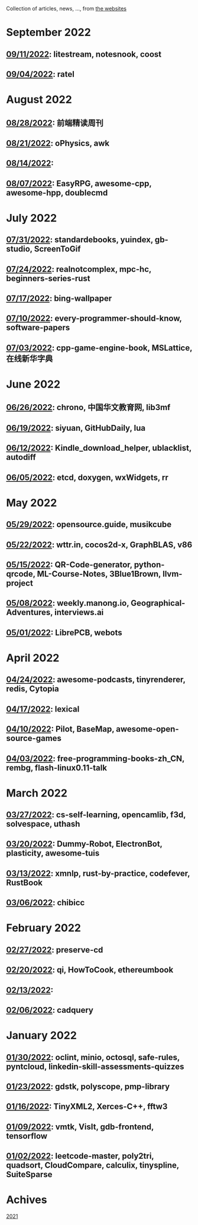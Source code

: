 Collection of articles, news, ..., from [the websites](sources.md)

# September 2022
## [09/11/2022](2022/0911.md): litestream, notesnook, coost
## [09/04/2022](2022/0904.md): ratel

# August 2022
## [08/28/2022](2022/0828.md): 前端精读周刊
## [08/21/2022](2022/0821.md): oPhysics, awk
## [08/14/2022](2022/0814.md):
## [08/07/2022](2022/0807.md): EasyRPG, awesome-cpp, awesome-hpp, doublecmd

# July 2022
## [07/31/2022](2022/0731.md): standardebooks, yuindex, gb-studio, ScreenToGif
## [07/24/2022](2022/0724.md): realnotcomplex, mpc-hc, beginners-series-rust
## [07/17/2022](2022/0717.md): bing-wallpaper
## [07/10/2022](2022/0710.md): every-programmer-should-know, software-papers
## [07/03/2022](2022/0703.md): cpp-game-engine-book, MSLattice, 在线新华字典

# June 2022
## [06/26/2022](2022/0626.md): chrono, 中国华文教育网, lib3mf
## [06/19/2022](2022/0619.md): siyuan, GitHubDaily, lua
## [06/12/2022](2022/0612.md): Kindle_download_helper, ublacklist, autodiff
## [06/05/2022](2022/0605.md): etcd, doxygen, wxWidgets, rr

# May 2022
## [05/29/2022](2022/0529.md): opensource.guide, musikcube
## [05/22/2022](2022/0522.md): wttr.in, cocos2d-x, GraphBLAS, v86
## [05/15/2022](2022/0515.md): QR-Code-generator, python-qrcode, ML-Course-Notes, 3Blue1Brown, llvm-project
## [05/08/2022](2022/0508.md): weekly.manong.io, Geographical-Adventures, interviews.ai
## [05/01/2022](2022/0501.md): LibrePCB, webots

# April 2022
## [04/24/2022](2022/0424.md): awesome-podcasts, tinyrenderer, redis, Cytopia
## [04/17/2022](2022/0417.md): lexical
## [04/10/2022](2022/0410.md): Pilot, BaseMap, awesome-open-source-games
## [04/03/2022](2022/0403.md): free-programming-books-zh_CN, rembg, flash-linux0.11-talk

# March 2022
## [03/27/2022](2022/0327.md): cs-self-learning, opencamlib, f3d, solvespace, uthash
## [03/20/2022](2022/0320.md): Dummy-Robot, ElectronBot, plasticity, awesome-tuis
## [03/13/2022](2022/0313.md): xmnlp, rust-by-practice, codefever, RustBook
## [03/06/2022](2022/0306.md): chibicc

# February 2022
## [02/27/2022](2022/0227.md): preserve-cd
## [02/20/2022](2022/0220.md): qi, HowToCook, ethereumbook
## [02/13/2022](2022/0213.md):
## [02/06/2022](2022/0206.md): cadquery

# January 2022
## [01/30/2022](2022/0130.md): oclint, minio, octosql, safe-rules, pyntcloud, linkedin-skill-assessments-quizzes
## [01/23/2022](2022/0123.md): gdstk, polyscope, pmp-library
## [01/16/2022](2022/0116.md): TinyXML2, Xerces-C++, fftw3
## [01/09/2022](2022/0109.md): vmtk, VisIt, gdb-frontend, tensorflow
## [01/02/2022](2022/0102.md): leetcode-master, poly2tri, quadsort, CloudCompare, calculix, tinyspline, SuiteSparse

# Achives
[2021](Achive_2021.md)
